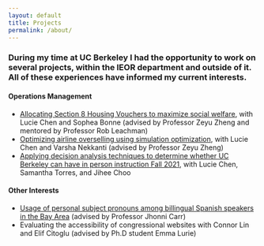 ```yaml
---
layout: default
title: Projects
permalink: /about/
---
```


### During my time at UC Berkeley I had the opportunity to work on several projects, within the IEOR department and outside of it. All of these experiences have informed my current interests. 

#### Operations Management
- [Allocating Section 8 Housing Vouchers to maximize social welfare](https://drive.google.com/file/d/1c_wZN1hsNTNyfzVGWdfOtKo3dpYGpDhr/view?usp=sharing), with Lucie Chen and Sophea Bonne (advised by Professor Zeyu Zheng and mentored by Professor Rob Leachman)
- [Optimizing airline overselling using simulation optimization](https://github.com/nataliecandersson/nataliecandersson.github.io/blob/main/files/IEOR_174_Project_Report.pdf), with Lucie Chen and Varsha Nekkanti (advised by Professor Zeyu Zheng)
- [Applying decision analysis techniques to determine whether UC Berkeley can have in person instruction Fall 2021](https://www.youtube.com/watch?v=e00QR-h2t6M), with Lucie Chen, Samantha Torres, and Jihee Choo


#### Other Interests
- [Usage of personal subject pronouns among billingual Spanish speakers in the Bay Area](https://drive.google.com/file/d/1gNWGGZWvD8TgNDYY9BNKoEniB6kcOoM1/view?usp=sharing) (advised by Professor Jhonni Carr)
- Evaluating the accessibility of congressional websites with Connor Lin and Elif Citoglu (advised by Ph.D student Emma Lurie)


